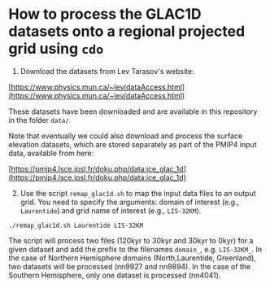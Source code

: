 # How to process the GLAC1D datasets onto a regional projected grid using `cdo`

1. Download the datasets from Lev Tarasov's website:

[https://www.physics.mun.ca/~lev/dataAccess.html](https://www.physics.mun.ca/~lev/dataAccess.html)

These datasets have been downloaded and are available in this repository in the folder `data/`. 

Note that eventually we could also download and process the surface elevation datasets, which are stored separately as part of the PMIP4 input data, available from here:

[https://pmip4.lsce.ipsl.fr/doku.php/data:ice_glac_1d](https://pmip4.lsce.ipsl.fr/doku.php/data:ice_glac_1d)

2. Use the script `remap_glac1d.sh` to map the input data files to an output grid. You need to specify the arguments: domain of interest (e.g., `Laurentide`) and grid name of interest (e.g., `LIS-32KM`). 

```
./remap_glac1d.sh Laurentide LIS-32KM
```

The script will process two files (120kyr to 30kyr and 30kyr to 0kyr) for a given dataset and add the prefix to the filenames `domain_`, e.g. `LIS-32KM_`. In the case of Northern Hemisphere domains (North,Laurentide, Greenland), two datasets will be processed (nn9927 and nn9894). In the case of the Southern Hemisphere, only one dataset is processed (nn4041).
